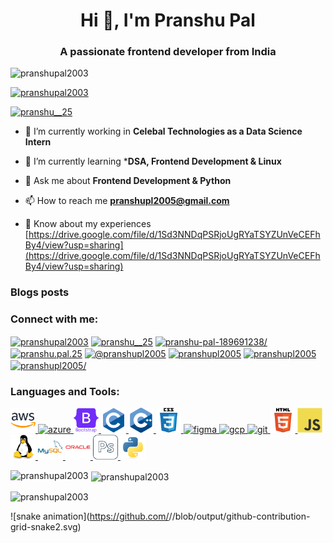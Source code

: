 
<h1 align="center">Hi 👋, I'm Pranshu Pal</h1>
<h3 align="center">A passionate frontend developer from India</h3>

<p align="left"> <img src="https://komarev.com/ghpvc/?username=pranshupal2003&label=Profile%20views&color=0e75b6&style=flat" alt="pranshupal2003" /> </p>

<p align="left"> <a href="https://github.com/ryo-ma/github-profile-trophy"><img src="https://github-profile-trophy.vercel.app/?username=pranshupal2003" alt="pranshupal2003" /></a> </p>

<p align="left"> <a href="https://twitter.com/pranshu__25" target="blank"><img src="https://img.shields.io/twitter/follow/pranshu__25?logo=twitter&style=for-the-badge" alt="pranshu__25" /></a> </p>

- 🔭 I’m currently working in **Celebal Technologies as a Data Science Intern**

- 🌱 I’m currently learning ***DSA, Frontend Development & Linux**

- 💬 Ask me about **Frontend Development & Python**

- 📫 How to reach me **pranshupl2005@gmail.com**

- 📄 Know about my experiences [https://drive.google.com/file/d/1Sd3NNDqPSRjoUgRYaTSYZUnVeCEFhBy4/view?usp=sharing](https://drive.google.com/file/d/1Sd3NNDqPSRjoUgRYaTSYZUnVeCEFhBy4/view?usp=sharing)

### Blogs posts
<!-- BLOG-POST-LIST:START -->
<!-- BLOG-POST-LIST:END -->

<h3 align="left">Connect with me:</h3>
<p align="left">
<a href="https://codepen.io/pranshupal2003" target="blank"><img align="center" src="https://raw.githubusercontent.com/rahuldkjain/github-profile-readme-generator/master/src/images/icons/Social/codepen.svg" alt="pranshupal2003" height="30" width="40" /></a>
<a href="https://twitter.com/pranshu__25" target="blank"><img align="center" src="https://raw.githubusercontent.com/rahuldkjain/github-profile-readme-generator/master/src/images/icons/Social/twitter.svg" alt="pranshu__25" height="30" width="40" /></a>
<a href="https://linkedin.com/in/pranshu-pal-189691238/" target="blank"><img align="center" src="https://raw.githubusercontent.com/rahuldkjain/github-profile-readme-generator/master/src/images/icons/Social/linked-in-alt.svg" alt="pranshu-pal-189691238/" height="30" width="40" /></a>
<a href="https://instagram.com/pranshu.pal.25" target="blank"><img align="center" src="https://raw.githubusercontent.com/rahuldkjain/github-profile-readme-generator/master/src/images/icons/Social/instagram.svg" alt="pranshu.pal.25" height="30" width="40" /></a>
<a href="https://medium.com/@pranshupl2005" target="blank"><img align="center" src="https://raw.githubusercontent.com/rahuldkjain/github-profile-readme-generator/master/src/images/icons/Social/medium.svg" alt="@pranshupl2005" height="30" width="40" /></a>
<a href="https://www.codechef.com/users/pranshupl2005" target="blank"><img align="center" src="https://cdn.jsdelivr.net/npm/simple-icons@3.1.0/icons/codechef.svg" alt="pranshupl2005" height="30" width="40" /></a>
<a href="https://www.hackerrank.com/pranshupl2005" target="blank"><img align="center" src="https://raw.githubusercontent.com/rahuldkjain/github-profile-readme-generator/master/src/images/icons/Social/hackerrank.svg" alt="pranshupl2005" height="30" width="40" /></a>
<a href="https://www.leetcode.com/pranshupl2005/" target="blank"><img align="center" src="https://raw.githubusercontent.com/rahuldkjain/github-profile-readme-generator/master/src/images/icons/Social/leet-code.svg" alt="pranshupl2005/" height="30" width="40" /></a>
</p>

<h3 align="left">Languages and Tools:</h3>
<p align="left"> <a href="https://aws.amazon.com" target="_blank" rel="noreferrer"> <img src="https://raw.githubusercontent.com/devicons/devicon/master/icons/amazonwebservices/amazonwebservices-original-wordmark.svg" alt="aws" width="40" height="40"/> </a> <a href="https://azure.microsoft.com/en-in/" target="_blank" rel="noreferrer"> <img src="https://www.vectorlogo.zone/logos/microsoft_azure/microsoft_azure-icon.svg" alt="azure" width="40" height="40"/> </a> <a href="https://getbootstrap.com" target="_blank" rel="noreferrer"> <img src="https://raw.githubusercontent.com/devicons/devicon/master/icons/bootstrap/bootstrap-plain-wordmark.svg" alt="bootstrap" width="40" height="40"/> </a> <a href="https://www.cprogramming.com/" target="_blank" rel="noreferrer"> <img src="https://raw.githubusercontent.com/devicons/devicon/master/icons/c/c-original.svg" alt="c" width="40" height="40"/> </a> <a href="https://www.w3schools.com/cpp/" target="_blank" rel="noreferrer"> <img src="https://raw.githubusercontent.com/devicons/devicon/master/icons/cplusplus/cplusplus-original.svg" alt="cplusplus" width="40" height="40"/> </a> <a href="https://www.w3schools.com/css/" target="_blank" rel="noreferrer"> <img src="https://raw.githubusercontent.com/devicons/devicon/master/icons/css3/css3-original-wordmark.svg" alt="css3" width="40" height="40"/> </a> <a href="https://www.figma.com/" target="_blank" rel="noreferrer"> <img src="https://www.vectorlogo.zone/logos/figma/figma-icon.svg" alt="figma" width="40" height="40"/> </a> <a href="https://cloud.google.com" target="_blank" rel="noreferrer"> <img src="https://www.vectorlogo.zone/logos/google_cloud/google_cloud-icon.svg" alt="gcp" width="40" height="40"/> </a> <a href="https://git-scm.com/" target="_blank" rel="noreferrer"> <img src="https://www.vectorlogo.zone/logos/git-scm/git-scm-icon.svg" alt="git" width="40" height="40"/> </a> <a href="https://www.w3.org/html/" target="_blank" rel="noreferrer"> <img src="https://raw.githubusercontent.com/devicons/devicon/master/icons/html5/html5-original-wordmark.svg" alt="html5" width="40" height="40"/> </a> <a href="https://developer.mozilla.org/en-US/docs/Web/JavaScript" target="_blank" rel="noreferrer"> <img src="https://raw.githubusercontent.com/devicons/devicon/master/icons/javascript/javascript-original.svg" alt="javascript" width="40" height="40"/> </a> <a href="https://www.linux.org/" target="_blank" rel="noreferrer"> <img src="https://raw.githubusercontent.com/devicons/devicon/master/icons/linux/linux-original.svg" alt="linux" width="40" height="40"/> </a> <a href="https://www.mysql.com/" target="_blank" rel="noreferrer"> <img src="https://raw.githubusercontent.com/devicons/devicon/master/icons/mysql/mysql-original-wordmark.svg" alt="mysql" width="40" height="40"/> </a> <a href="https://www.oracle.com/" target="_blank" rel="noreferrer"> <img src="https://raw.githubusercontent.com/devicons/devicon/master/icons/oracle/oracle-original.svg" alt="oracle" width="40" height="40"/> </a> <a href="https://www.photoshop.com/en" target="_blank" rel="noreferrer"> <img src="https://raw.githubusercontent.com/devicons/devicon/master/icons/photoshop/photoshop-line.svg" alt="photoshop" width="40" height="40"/> </a> <a href="https://www.python.org" target="_blank" rel="noreferrer"> <img src="https://raw.githubusercontent.com/devicons/devicon/master/icons/python/python-original.svg" alt="python" width="40" height="40"/> </a> </p>

<p><img align="left" src="https://github-readme-stats.vercel.app/api/top-langs?username=pranshupal2003&show_icons=true&locale=en&layout=compact" alt="pranshupal2003" /></p>

<p>&nbsp;<img align="center" src="https://github-readme-stats.vercel.app/api?username=pranshupal2003&show_icons=true&locale=en" alt="pranshupal2003" /></p>

<p><img align="center" src="https://github-readme-streak-stats.herokuapp.com/?user=pranshupal2003&" alt="pranshupal2003" /></p>



![snake animation](https://github.com/<seu pranshupal2003>/<seu pranshupal2003>/blob/output/github-contribution-grid-snake2.svg)
